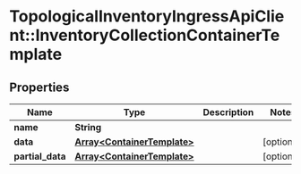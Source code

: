 # TopologicalInventoryIngressApiClient::InventoryCollectionContainerTemplate

## Properties
Name | Type | Description | Notes
------------ | ------------- | ------------- | -------------
**name** | **String** |  | 
**data** | [**Array&lt;ContainerTemplate&gt;**](ContainerTemplate.md) |  | [optional] 
**partial_data** | [**Array&lt;ContainerTemplate&gt;**](ContainerTemplate.md) |  | [optional] 


